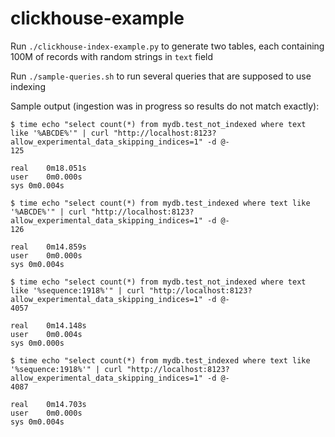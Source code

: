 # clickhouse-example

Run `./clickhouse-index-example.py` to generate two tables, each containing 100M of records with random strings in `text` field

Run `./sample-queries.sh` to run several queries that are supposed to use indexing

Sample output (ingestion was in progress so results do not match exactly):

```
$ time echo "select count(*) from mydb.test_not_indexed where text like '%ABCDE%'" | curl "http://localhost:8123?allow_experimental_data_skipping_indices=1" -d @-
125

real	0m18.051s
user	0m0.000s
sys	0m0.004s

$ time echo "select count(*) from mydb.test_indexed where text like '%ABCDE%'" | curl "http://localhost:8123?allow_experimental_data_skipping_indices=1" -d @-
126

real	0m14.859s
user	0m0.000s
sys	0m0.004s

$ time echo "select count(*) from mydb.test_not_indexed where text like '%sequence:1918%'" | curl "http://localhost:8123?allow_experimental_data_skipping_indices=1" -d @-
4057

real	0m14.148s
user	0m0.004s
sys	0m0.000s

$ time echo "select count(*) from mydb.test_indexed where text like '%sequence:1918%'" | curl "http://localhost:8123?allow_experimental_data_skipping_indices=1" -d @-
4087

real	0m14.703s
user	0m0.000s
sys	0m0.004s
```

